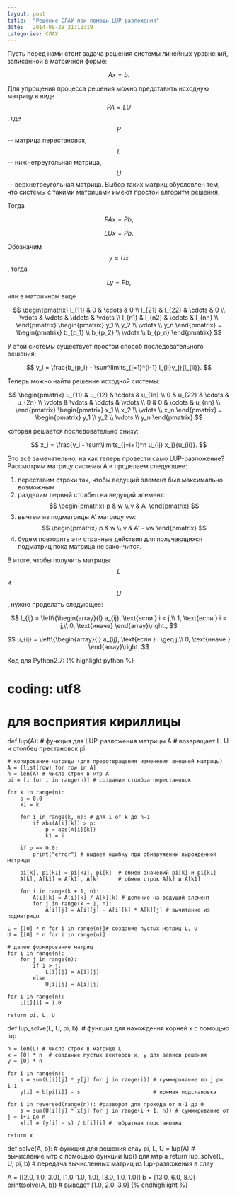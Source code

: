```yaml
---
layout: post
title:  "Решение СЛАУ при помощи LUP-разложения"
date:   2014-09-28 21:12:19
categories: СЛАУ
---
```


Пусть перед нами стоит задача решения системы линейных уравнений, записанной в
матричной форме:

$$
    Ax = b.
$$

Для упрощения процесса решения можно представить исходную матрицу в виде
$$ PA = LU $$, где $$ P $$ -- матрица перестановок, $$ L $$ -- нижнетреугольная
матрица, $$ U $$ -- верхнетреугольная матрица. Выбор таких матриц обусловлен
 тем, что системы с такими матрицами имеют простой алгоритм решения.

Тогда

$$
    PAx = Pb,
$$

$$
    LUx = Pb.
$$

Обозначим $$ y = Ux $$, тогда

$$
    Ly = Pb,
$$

или в матричном виде

$$
    \begin{pmatrix}
        l_{11} & 0 & \cdots & 0 \\
        l_{21} & l_{22} & \cdots & 0 \\
        \vdots & \vdots & \ddots & \vdots \\
        l_{n1} & l_{n2} & \cdots & l_{nn} \\
    \end{pmatrix}
    \begin{pmatrix}
        y_1 \\ y_2 \\ \vdots \\ y_n
    \end{pmatrix}
    =
    \begin{pmatrix}
        b_{p_1} \\ b_{p_2} \\ \vdots \\ b_{p_n}
    \end{pmatrix}
$$

У этой системы существует простой способ последовательного решения:

$$
    y_i = \frac{b_{p_i} - \sum\limits_{j=1}^{i-1} l_{ij}y_j}{l_{ii}}.
$$

Теперь можно найти решение исходной системы:

$$
    \begin{pmatrix}
        u_{11} & u_{12} & \cdots & u_{1n} \\
        0 & u_{22} & \cdots & u_{2n} \\
        \vdots & \vdots & \ddots & \vdots \\
        0 & 0 & \cdots & u_{nn} \\
    \end{pmatrix}
    \begin{pmatrix}
        x_1 \\ x_2 \\ \vdots \\ x_n
    \end{pmatrix}
    =
    \begin{pmatrix}
        y_1 \\ y_2 \\ \vdots \\ y_n
    \end{pmatrix}
$$

которая решается последовательно снизу:

$$
    x_i = \frac{y_i - \sum\limits_{j=i+1}^n u_{ij} x_j}{u_{ii}}.
$$

Это всё замечательно, на как теперь провести само LUP-разложение?
Рассмотрим матрицу системы A и проделаем следующее:

1. переставим строки так, чтобы ведущий элемент был максимально возможным
2. разделим первый столбец на ведущий элемент:
    $$
        \begin{pmatrix}
            p & w \\
            v & A'
        \end{pmatrix}
    $$
3. вычтем из подматрицы A' матрицу vw:
    $$
        \begin{pmatrix}
            p & w \\
            v & A' - vw
        \end{pmatrix}
    $$
4. будем повторять эти странные действия для получающихся подматриц пока матрица
   не закончится.

В итоге, чтобы получить матрицы $$ L $$ и $$ U $$, нужно проделать следующее:

$$
    l_{ij} = \left\{\begin{array}{l}
                        a_{ij}, \text{если } i < j,\\
                        1, \text{если } i = j,\\
                        0, \text{иначе}
                    \end{array}\right.,
$$

$$
    u_{ij} = \left\{\begin{array}{l}
                        a_{ij}, \text{если } i \geq j,\\
                        0, \text{иначе }
                    \end{array}\right.
$$

Код для Python2.7:
{% highlight python %}
# coding: utf8
# для восприятия кириллицы


def lup(A):
    # функция для LUP-разложения матрицы A
    # возвращает L, U и столбец престановок pi

    # копирование матрицы (для предотвращения изменения внешней матрицы)
    A = [list(row) for row in A]
    n = len(A) # число строк в мтр A
    pi = [i for i in range(n)] # создание столбца перестановок

    for k in range(n):
        p = 0.0
        k1 = k

        for i in range(k, n): # для i от k до n-1
            if abs(A[i][k]) > p:
                p = abs(A[i][k])
                k1 = i

        if p == 0.0:
            print("error") # выдает ошибку при обнаружении вырожденной матрицы

        pi[k], pi[k1] = pi[k1], pi[k]  # обмен значений pi[k] и pi[k1]
        A[k], A[k1] = A[k1], A[k]      # обмен строк A[k] и A[k1]

        for i in range(k + 1, n):
            A[i][k] = A[i][k] / A[k][k] # деление на ведущий элемент
            for j in range(k + 1, n):
                A[i][j] = A[i][j] - A[i][k] * A[k][j] # вычитание из подматрицы

    L = [[0] * n for i in range(n)]# создание пустых матриц L, U
    U = [[0] * n for i in range(n)]

    # далее формирование матриц
    for i in range(n):
        for j in range(n):
            if i > j:
                L[i][j] = A[i][j]
            else:
                U[i][j] = A[i][j]

    for i in range(n):
        L[i][i] = 1.0

    return pi, L, U

def lup_solve(L, U, pi, b):
    # функция для нахождения корней х с помощью lup

    n = len(L) # число строк в матрице L
    x = [0] * n  # создание пустых векторов x, y для записи решения
    y = [0] * n

    for i in range(n):
        s = sum(L[i][j] * y[j] for j in range(i)) # суммирование по j до i-1
        y[i] = b[pi[i]] - s                       # прямая подстановка

    for i in reversed(range(n)): #разворот для прохода от n-1 до 0
        s = sum(U[i][j] * x[j] for j in range(i + 1, n)) # суммирование от j = i+1 до n
        x[i] = (y[i] - s) / U[i][i] #  обратная подстановка

    return x

def solve(A, b):
    # функция для решения слау
    pi, L, U = lup(A)             # вычисление мтр с помощью функции lup() для мтр а
    return lup_solve(L, U, pi, b) # передача вычисленных матриц из lup-разложения в слау

A = [[2.0, 1.0, 3.0], [1.0, 1.0, 1.0], [3.0, 1.0, 1.0]]
b = [13.0, 6.0, 8.0]
print(solve(A, b)) # выведет [1.0, 2.0, 3.0]
{% endhighlight %}
